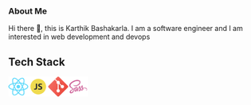 ### About Me

Hi there 👋, this is Karthik Bashakarla. I am a software engineer and I am interested in web development and devops

## Tech Stack

<img src="logos/react-logo.svg" width="40" height="40"><img src="logos/js-logo.svg" width="40" height="40"><img src="logos/git-logo.svg" width="40" height="40"><img src="logos/sass-logo.svg" width="40" height="40">

<!--
**Karthik-Bashakarla/Karthik-Bashakarla** is a ✨ _special_ ✨ repository because its `README.md` (this file) appears on your GitHub profile.

Here are some ideas to get you started:

- 🔭 I’m currently working on ...
- 🌱 I’m currently learning ...
- 👯 I’m looking to collaborate on ...
- 🤔 I’m looking for help with ...
- 💬 Ask me about ...
- 📫 How to reach me: ...
- 😄 Pronouns: ...
- ⚡ Fun fact: ...
-->
